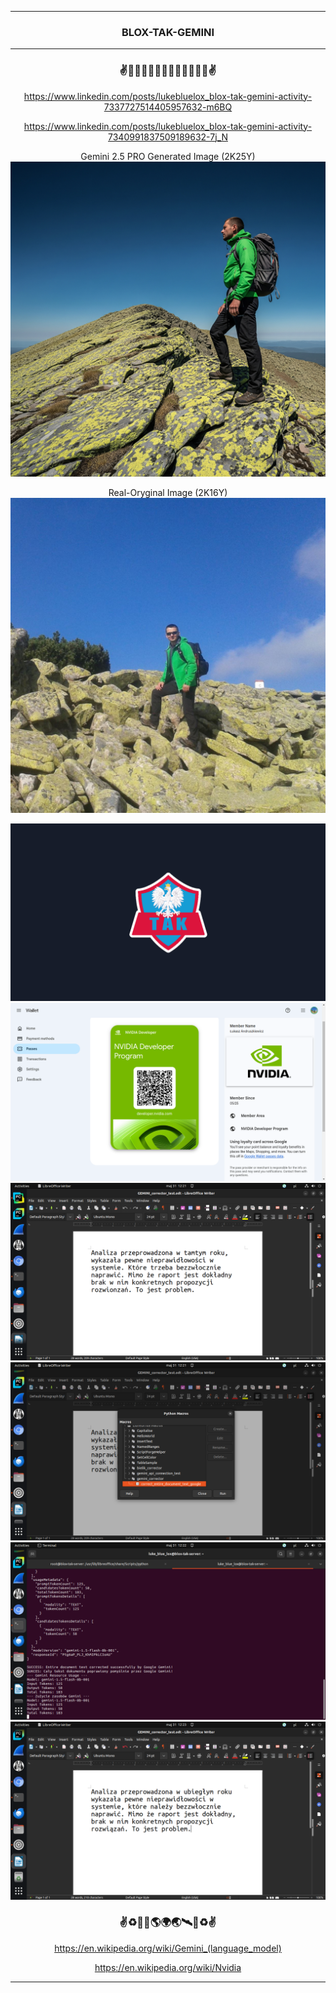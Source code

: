 <hr>

<div align="center"> 

### BLOX-TAK-GEMINI

</div> 

<hr>

<div align="center">

### ✌️🦅🇺🇸🇪🇺🇵🇱🇪🇺🇺🇸🦅✌️

https://www.linkedin.com/posts/lukebluelox_blox-tak-gemini-activity-7337727514405957632-m6BQ

https://www.linkedin.com/posts/lukebluelox_blox-tak-gemini-activity-7340991837509189632-7j_N

Gemini 2.5 PRO Generated Image (2K25Y)
<img src="Gemini_Generated_Image_qybg50qybg50qybg.jpeg" width="" height=""/>
<br>

Real-Oryginal Image (2K16Y)
<img src="Real-Oryginal.jpg" width="" height=""/>


<img src="BLOX-TAK_SF_WP.png" width="" height=""/>


<img src="1.png" width="" height=""/>


<img src="2.png" width="" height=""/>


<img src="3.png" width="" height=""/>


<img src="4.png" width="" height=""/>


<img src="5.png" width="" height=""/>

### ✌♻️🌌🚀🌎🌍🌏🛰🌌♻️✌

https://en.wikipedia.org/wiki/Gemini_(language_model)

https://en.wikipedia.org/wiki/Nvidia

</div>

<hr>
